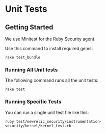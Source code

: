 # Unit Tests

## Getting Started

We use Minitest for the Ruby Security agent. 

Use this command to install required gems:

    rake test_bundle

### Running All Unit tests

The following command runs all the unit tests:

    rake test

### Running Specific Tests

You can run a single unit test file like this:

    ruby test/newrelic_security/instrumentation-security/kernel/kernel_test.rb
